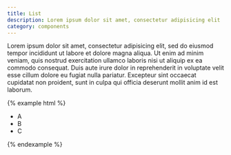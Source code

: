 ```yaml
---
title: List
description: Lorem ipsum dolor sit amet, consectetur adipisicing elit
category: components
---
```


Lorem ipsum dolor sit amet, consectetur adipisicing elit, sed do eiusmod tempor incididunt ut labore et dolore magna aliqua. Ut enim ad minim veniam, quis nostrud exercitation ullamco laboris nisi ut aliquip ex ea commodo consequat. Duis aute irure dolor in reprehenderit in voluptate velit esse cillum dolore eu fugiat nulla pariatur. Excepteur sint occaecat cupidatat non proident, sunt in culpa qui officia deserunt mollit anim id est laborum.

{% example html %}
<ul>
  <li>A</li>
  <li>B</li>
  <li>C</li>
</ul>
{% endexample %}
